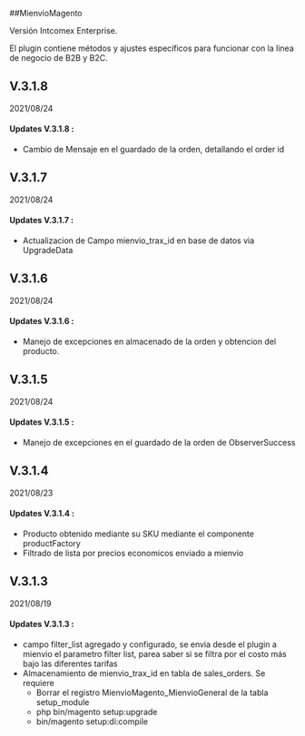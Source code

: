 ##MienvioMagento

Versión Intcomex Enterprise.

El plugin contiene métodos y ajustes específicos para funcionar con la linea de negocio de B2B y B2C.


## V.3.1.8
2021/08/24


#### Updates V.3.1.8 :

- Cambio de Mensaje en el guardado de la orden, detallando el order id

## V.3.1.7
2021/08/24


#### Updates V.3.1.7 :

- Actualizacion de Campo mienvio_trax_id en base de datos via UpgradeData


## V.3.1.6
2021/08/24


#### Updates V.3.1.6 :

- Manejo de excepciones en almacenado de la orden y obtencion del producto.


## V.3.1.5
2021/08/24


#### Updates V.3.1.5 :

- Manejo de excepciones en el guardado de la orden de ObserverSuccess



## V.3.1.4
2021/08/23


#### Updates V.3.1.4 :

- Producto obtenido mediante su SKU mediante el componente productFactory
- Filtrado de lista por precios economicos enviado a mienvio

## V.3.1.3
2021/08/19



#### Updates V.3.1.3 : 

-  campo filter_list agregado y configurado, se envia desde el plugin a mienvio el parametro filter list, parea saber si se filtra por el costo más bajo las diferentes tarifas
-  Almacenamiento de mienvio_trax_id en tabla de sales_orders. Se requiere 
    - Borrar el registro MienvioMagento_MienvioGeneral de la tabla setup_module 
    - php bin/magento setup:upgrade
    - bin/magento setup:di:compile
    

